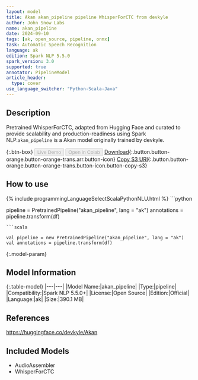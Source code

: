 ```yaml
---
layout: model
title: Akan akan_pipeline pipeline WhisperForCTC from devkyle
author: John Snow Labs
name: akan_pipeline
date: 2024-09-10
tags: [ak, open_source, pipeline, onnx]
task: Automatic Speech Recognition
language: ak
edition: Spark NLP 5.5.0
spark_version: 3.0
supported: true
annotator: PipelineModel
article_header:
  type: cover
use_language_switcher: "Python-Scala-Java"
---
```


## Description

Pretrained WhisperForCTC, adapted from Hugging Face and curated to provide scalability and production-readiness using Spark NLP.`akan_pipeline` is a Akan model originally trained by devkyle.

{:.btn-box}
<button class="button button-orange" disabled>Live Demo</button>
<button class="button button-orange" disabled>Open in Colab</button>
[Download](https://s3.amazonaws.com/auxdata.johnsnowlabs.com/public/models/akan_pipeline_ak_5.5.0_3.0_1725944287825.zip){:.button.button-orange.button-orange-trans.arr.button-icon}
[Copy S3 URI](s3://auxdata.johnsnowlabs.com/public/models/akan_pipeline_ak_5.5.0_3.0_1725944287825.zip){:.button.button-orange.button-orange-trans.button-icon.button-copy-s3}

## How to use



<div class="tabs-box" markdown="1">
{% include programmingLanguageSelectScalaPythonNLU.html %}
```python

pipeline = PretrainedPipeline("akan_pipeline", lang = "ak")
annotations =  pipeline.transform(df)   

```
```scala

val pipeline = new PretrainedPipeline("akan_pipeline", lang = "ak")
val annotations = pipeline.transform(df)

```
</div>

{:.model-param}
## Model Information

{:.table-model}
|---|---|
|Model Name:|akan_pipeline|
|Type:|pipeline|
|Compatibility:|Spark NLP 5.5.0+|
|License:|Open Source|
|Edition:|Official|
|Language:|ak|
|Size:|390.1 MB|

## References

https://huggingface.co/devkyle/Akan

## Included Models

- AudioAssembler
- WhisperForCTC